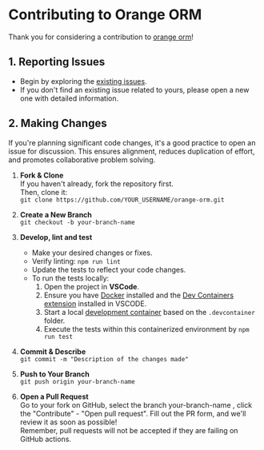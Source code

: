 # **Contributing to Orange ORM**

Thank you for considering a contribution to [orange orm](https://github.com/alfateam/orange-orm)!

## **1. Reporting Issues**

- Begin by exploring the [existing issues](https://github.com/alfateam/orange-orm/issues).
- If you don't find an existing issue related to yours, please open a new one with detailed information.

## **2. Making Changes**
If you're planning significant code changes, it's a good practice to open an issue for discussion. This ensures alignment, reduces duplication of effort, and promotes collaborative problem solving.
1. **Fork & Clone**  
	If you haven't already, fork the repository first.  
	Then, clone it:  
   `git clone https://github.com/YOUR_USERNAME/orange-orm.git`

2. **Create a New Branch**  
   `git checkout -b your-branch-name`

3. **Develop, lint and test**  
   - Make your desired changes or fixes.
   - Verify linting: `npm run lint`
   - Update the tests to reflect your code changes.
	- To run the tests locally:
  		1. Open the project in **VSCode**.
  		2. Ensure you have [Docker](https://docker.com) installed and the [Dev Containers extension](https://marketplace.visualstudio.com/items?itemName=ms-vscode-remote.remote-containers) installed in VSCODE.
  		3. Start a local [development container](https://code.visualstudio.com/docs/devcontainers/containers) based on the `.devcontainer` folder.
  		4. Execute the tests within this containerized environment by `npm run test`  

4. **Commit & Describe**  
   `git commit -m "Description of the changes made"`

5. **Push to Your Branch**  
   `git push origin your-branch-name`

6. **Open a Pull Request**  
   Go to your fork on GitHub, select the branch your-branch-name , click the "Contribute" - "Open pull request". Fill out the PR form, and we'll review it as soon as possible!  
   Remember, pull requests will not be accepted if they are failing on GitHub actions.





